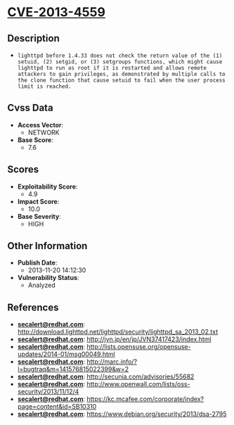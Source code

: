 
# [CVE-2013-4559](http://download.lighttpd.net/lighttpd/security/lighttpd_sa_2013_02.txt)

## Description

- `lighttpd before 1.4.33 does not check the return value of the (1) setuid, (2) setgid, or (3) setgroups functions, which might cause lighttpd to run as root if it is restarted and allows remote attackers to gain privileges, as demonstrated by multiple calls to the clone function that cause setuid to fail when the user process limit is reached.`

## Cvss Data

- **Access Vector**:
  - NETWORK
- **Base Score**:
  - 7.6

## Scores

- **Exploitability Score**:
  - 4.9
- **Impact Score**:
  - 10.0
- **Base Severity**:
  - HIGH

## Other Information

- **Publish Date**:
  - 2013-11-20 14:12:30
- **Vulnerability Status**:
  - Analyzed

## References

- **secalert@redhat.com**: http://download.lighttpd.net/lighttpd/security/lighttpd_sa_2013_02.txt
- **secalert@redhat.com**: http://jvn.jp/en/jp/JVN37417423/index.html
- **secalert@redhat.com**: http://lists.opensuse.org/opensuse-updates/2014-01/msg00049.html
- **secalert@redhat.com**: http://marc.info/?l=bugtraq&m=141576815022399&w=2
- **secalert@redhat.com**: http://secunia.com/advisories/55682
- **secalert@redhat.com**: http://www.openwall.com/lists/oss-security/2013/11/12/4
- **secalert@redhat.com**: https://kc.mcafee.com/corporate/index?page=content&id=SB10310
- **secalert@redhat.com**: https://www.debian.org/security/2013/dsa-2795
